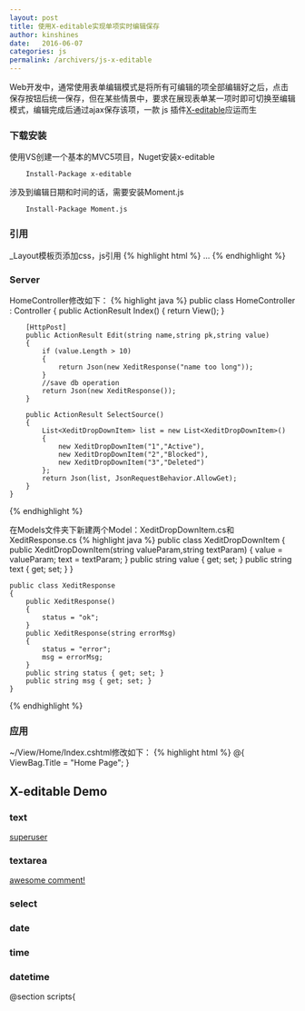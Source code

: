 ```yaml
---
layout: post
title: 使用X-editable实现单项实时编辑保存
author: kinshines
date:   2016-06-07
categories: js
permalink: /archivers/js-x-editable
---
```


<p class="lead">Web开发中，通常使用表单编辑模式是将所有可编辑的项全部编辑好之后，点击保存按钮后统一保存，但在某些情景中，要求在展现表单某一项时即可切换至编辑模式，编辑完成后通过ajax保存该项，一款 js 插件<a href='https://github.com/vitalets/x-editable'>X-editable</a>应运而生</p>

### 下载安装
使用VS创建一个基本的MVC5项目，Nuget安装x-editable

        Install-Package x-editable

涉及到编辑日期和时间的话，需要安装Moment.js

        Install-Package Moment.js

### 引用
_Layout模板页添加css，js引用
{% highlight html %}
        <link href="~/Content/bootstrap3-editable/css/bootstrap-editable.css" rel="stylesheet" />
        ...
        <script src="~/Scripts/bootstrap3-editable/js/bootstrap-editable.min.js"></script>
        <script src="~/Scripts/moment.min.js"></script>
{% endhighlight %}

### Server
HomeController修改如下：
{% highlight java %}
    public class HomeController : Controller
    {
        public ActionResult Index()
        {
            return View();
        }

        [HttpPost]
        public ActionResult Edit(string name,string pk,string value)
        {
            if (value.Length > 10)
            {
                return Json(new XeditResponse("name too long"));
            }
            //save db operation
            return Json(new XeditResponse());
        }

        public ActionResult SelectSource()
        {
            List<XeditDropDownItem> list = new List<XeditDropDownItem>()
            {
                new XeditDropDownItem("1","Active"),
                new XeditDropDownItem("2","Blocked"),
                new XeditDropDownItem("3","Deleted")
            };
            return Json(list, JsonRequestBehavior.AllowGet);
        }
    }
{% endhighlight %}

在Models文件夹下新建两个Model：XeditDropDownItem.cs和XeditResponse.cs
{% highlight java %}
    public class XeditDropDownItem
    {
        public XeditDropDownItem(string valueParam,string textParam)
        {
            value = valueParam;
            text = textParam;
        }
        public string value { get; set; }
        public string text { get; set; }
    }

    public class XeditResponse
    {
        public XeditResponse()
        {
            status = "ok";
        }
        public XeditResponse(string errorMsg)
        {
            status = "error";
            msg = errorMsg;
        }
        public string status { get; set; }
        public string msg { get; set; }
    }
{% endhighlight %}
### 应用
~/View/Home/Index.cshtml修改如下：
{% highlight html %}
@{
    ViewBag.Title = "Home Page";
}
<h2>X-editable Demo</h2>
<h3>text</h3>
<div class="row">
    <div class="col-md-3">
        <a href="#" id="username" data-type="text" data-pk="1" data-url="/home/edit" data-title="Enter username">superuser</a>
    </div>
</div>
<h3>textarea</h3>
<div class="row">
    <div class="col-md-3">
        <a href="#" id="comments" data-type="textarea" data-pk="1">awesome comment!</a>
    </div>
</div>
<h3>select</h3>
<div class="row">
    <div class="col-md-3">
        <a href="#" id="status" data-type="select" data-pk="1"></a>
    </div>
</div>
<h3>date</h3>
<div class="row">
    <div class="col-md-3">
        <a href="#" id="date" data-pk="1"  data-value="2016-07-07" data-title="Select date"></a>
    </div>
</div>
<h3>time</h3>
<div class="row">
    <div class="col-md-3">
        <a href="#" id="time" data-pk="1" data-value="11:48" data-title="Select time"></a>
    </div>
</div>
<h3>datetime</h3>
<div class="row">
    <div class="col-md-6">
        <a href="#" id="datetime" data-pk="1" data-value="2016-07-07 11:48" data-title="Select datetime"></a>
    </div>
</div>

@section scripts{ 
    <script>
        $.fn.editable.defaults.mode = 'inline';
        $.fn.combodate.defaults.minYear = 2010;
        $.fn.combodate.defaults.maxYear = 2020;
        $.fn.combodate.defaults.firstItem = name;
        $(function () {
            $('#username').editable({
                success: function (response, newValue) {
                    if (response.status == 'error') return response.msg; //msg will be shown in editable form
                }
            });

            $('#comments').editable({
                url:'/home/edit',
                title: 'Enter comments',
                rows: 10,
                success: function (response, newValue) {
                    if (response.status == 'error') return response.msg; //msg will be shown in editable form
                }
            });

            $('#status').editable({
                url: '/home/edit',
                title:'Select status',
                value: 2,
                source: '/home/selectsource'
            });

            $('#date').editable({
                type:'combodate',
                url: '/home/edit',
                format: 'YYYY-MM-DD',
                template: 'YYYY-MM-DD',
                success: function (response, newValue) {
                    if (response.status == 'error') return response.msg; //msg will be shown in editable form
                }
            });
            $('#time').editable({
                type: 'combodate',
                url: '/home/edit',
                format: 'HH:mm',
                template: 'HH:mm',
                combodate: {
                    minuteStep: 1,
                },
                success: function (response, newValue) {
                    if (response.status == 'error') return response.msg; //msg will be shown in editable form
                }
            });

            $('#datetime').editable({
                type: 'combodate',
                format: 'YYYY-MM-DD HH:mm',
                template:'YYYY-MM-DD HH:mm',
                combodate: {
                    maxYear: 2017,
                    minuteStep: 1,
                },
                success: function (response, newValue) {
                    if (response.status == 'error') return response.msg; //msg will be shown in editable form
                }
            });
        });
    </script>
}
{% endhighlight %}

### 效果
![Demo](https://kinshines.github.io/img/js-xeditable/x-ediable_1.png)
![text](https://kinshines.github.io/img/js-xeditable/x-ediable_2.png)
![text with error](https://kinshines.github.io/img/js-xeditable/x-ediable_3.png)
![textarea](https://kinshines.github.io/img/js-xeditable/x-ediable_4.png)
![select](https://kinshines.github.io/img/js-xeditable/x-ediable_5.png)
![datetime](https://kinshines.github.io/img/js-xeditable/x-ediable_6.png)





